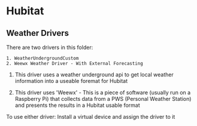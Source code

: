 # Hubitat

Weather Drivers
---------------------------------------

There are two drivers in this folder:

	1. WeatherUndergroundCustom
	2. Weewx Weather Driver - With External Forecasting



  1. This driver uses a weather underground api to get local weather information into a useable foremat for Hubitat

  2. This driver uses 'Weewx' - This is a piece of software (usually run on a Raspberry Pi) that collects data from a PWS (Personal Weather Station)
      and presents the results in a Hubitat usable format



To use either driver: Install a virtual device and assign the driver to it

